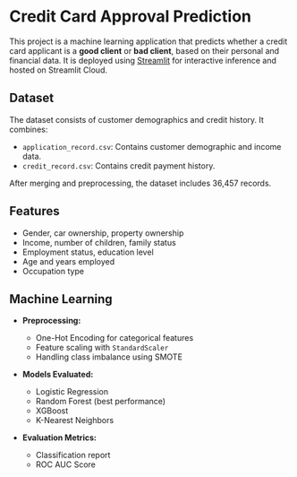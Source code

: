 # Credit Card Approval Prediction

This project is a machine learning application that predicts whether a credit card applicant is a **good client** or **bad client**, based on their personal and financial data. It is deployed using [Streamlit](https://credit-card-approved.streamlit.app/) for interactive inference and hosted on Streamlit Cloud.

## Dataset

The dataset consists of customer demographics and credit history. It combines:

- `application_record.csv`: Contains customer demographic and income data.
- `credit_record.csv`: Contains credit payment history.

After merging and preprocessing, the dataset includes 36,457 records.

## Features

- Gender, car ownership, property ownership
- Income, number of children, family status
- Employment status, education level
- Age and years employed
- Occupation type

## Machine Learning

- **Preprocessing:**
  - One-Hot Encoding for categorical features
  - Feature scaling with `StandardScaler`
  - Handling class imbalance using SMOTE

- **Models Evaluated:**
  - Logistic Regression
  - Random Forest (best performance)
  - XGBoost
  - K-Nearest Neighbors

- **Evaluation Metrics:**
  - Classification report
  - ROC AUC Score


